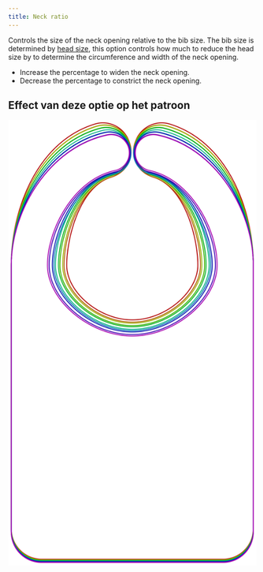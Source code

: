 ```yaml
---
title: Neck ratio
---
```


Controls the size of the neck opening relative to the bib size. The bib size is determined by [head size](/docs/patterns/bob/options/headsize), this option controls how much to reduce the head size by to determine the circumference and width of the neck opening.

- Increase the percentage to widen the neck opening.
- Decrease the percentage to constrict the neck opening.

## Effect van deze optie op het patroon

![Deze afbeelding toont het effect van deze optie door meerdere varianten die een andere waarde hebben voor deze optie te vervangen](bob_neckratio_sample.svg "Effect van deze optie op het patroon")
